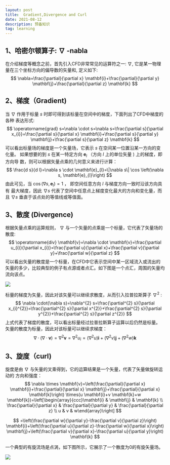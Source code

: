 ```yaml
---
layout: post
title:  Gradient,Divergence and Curl
date: 2021-08-12
description: 预备知识
tag: learning
---
```


## 1、哈密尔顿算子: $\nabla$ -nabla

在介绍梯度等概念之前，首先引入CFD非常常见的运算符之一: $\nabla$, 它是某一物理量在三个坐标方向的偏导数的矢量和, 定义如下:
$$
\nabla=\frac{\partial}{\partial x} \mathbf{i}+\frac{\partial}{\partial y} \mathbf{j}+\frac{\partial}{\partial z} \mathbf{k}
$$

## 2、梯度（Gradient)

当 $\nabla$ 作用于标量 $s$ 时即可得到该标量在空间中的梯度，下面列出了CFD中梯度的各种 表达形式:
$$
\operatorname{grad} s=\nabla \cdot s=\nabla s=\frac{\partial s}{\partial x_{i}}=\frac{\partial s}{\partial x} \mathbf{i}+\frac{\partial s}{\partial y} \mathbf{j}+\frac{\partial s}{\partial z} \mathbf{k}
$$
可以看出标量场的梯度是一个矢量场，它表示 $s$ 在空间某一位置沿某一方向的变化量。 如果想要的到 $s$ 在某一特定方向 $\mathbf{e}_{l}$ （方向 $l$ 上的单位矢量 $)$ 上的梯度，即方向导 数，则可以根据矢量点乘的几何意义来进行计算：
$$
\frac{d s}{d l}=\nabla s \cdot \mathbf{e}_{l}=\|\nabla s\| \cos \left(\nabla s, \mathbf{e}_{l}\right)
$$
由此可见，当 $\cos \left(\nabla s, \mathbf{e}_{l}\right)=1$ ， 即空间任意方向 $l$ 与梯度方向一致时沿该方向具有 最大梯度，因此 $\nabla s$ 代表了空间中任意点上梯度变化最大的方向和变化量，而且 $\nabla s$ 垂直于该点处的等值线或等值面。

## 3、散度 (Divergence)

根据矢量点乘的运算规则， $\nabla$ 与一个矢量的点乘是一个标量，它代表了矢量场的散度:
$$
\operatorname{div} \mathbf{v}=\nabla \cdot \mathbf{v}=\frac{\partial u_{i}}{\partial x_{i}}=\frac{\partial u}{\partial x}+\frac{\partial v}{\partial y}+\frac{\partial w}{\partial z}
$$
可以看出矢量的散度是一个标量，在CFD中它表示空间中某一区域流入或流出的矢量的多少，比较典型的例子有点源或者点汇。如下图是一个点汇，周围的矢量均流向该点。

![](https://suifeng2020.github.io/images/posts/Gradient/img1.jpg)

标量的梯度为矢量，因此对该矢量可以继续求散度，从而引入拉普拉斯算子 $\nabla^{2}$ :
$$
\nabla \cdot(\nabla s)=\nabla^{2} s=\frac{\partial^{2} s}{\partial x_{i}^{2}}=\frac{\partial^{2} s}{\partial x^{2}}+\frac{\partial^{2} s}{\partial y^{2}}+\frac{\partial^{2} s}{\partial z^{2}}
$$
上式代表了梯度的散度，可以看出标量经过拉普拉斯算子运算以后仍然是标量。
矢量的散度为标量，因此对该标量可以继续求梯度：
$$
\nabla \cdot(\nabla \cdot \mathbf{v})=\nabla^{2} \mathbf{v}=\nabla^{2} u_{i}=\left(\nabla^{2} u\right) \mathbf{i}+\left(\nabla^{2} v\right) \mathbf{j}+\left(\nabla^{2} w\right) \mathbf{k}
$$

## 3、旋度（curl)

旋度是由 $\nabla$ 与矢量的叉乘得到，它的运算结果是一个矢量，代表了矢量做旋转运动的 方向和强度：
$$
\nabla \times \mathbf{v}=\left(\frac{\partial}{\partial x} \mathbf{i}+\frac{\partial}{\partial x} \mathbf{j}+\frac{\partial}{\partial x} \mathbf{k}\right) \times(u \mathbf{i}+v \mathbf{k}+w \mathbf{k})=\left[\begin{array}{ccc}\mathbf{i} & \mathbf{j} & \mathbf{k} \\ \frac{\partial}{\partial x} & \frac{\partial}{\partial y} & \frac{\partial}{\partial z} \\ u & v & w\end{array}\right]
$$

$$
=\left(\frac{\partial w}{\partial y}-\frac{\partial v}{\partial z}\right) \mathbf{i}+\left(\frac{\partial u}{\partial z}-\frac{\partial w}{\partial x}\right) \mathbf{j}+\left(\frac{\partial v}{\partial x}-\frac{\partial u}{\partial y}\right) \mathbf{k}
$$

一个典型的有旋流场是点涡，如下图所示，它展示了一个散度为0的有旋矢量场。

![](https://suifeng2020.github.io/images/posts/Gradient/img2.jpg)